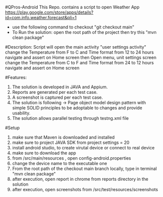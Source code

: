 #QPros-Android
This Repo. contains a script to open Weather App https://play.google.com/store/apps/details?id=com.info.weather.forecast&pli=1 

* use the following command to checkout "git checkout main"
* To Run the solution: open the root path of the project then try this "mvn clean package"

#Description:
Script will open the main activity "user settings activity"
change the Temperature from F to C and Time format from 12 to 24 hours
navigate and assert on Home screen
then Open menu, unit settings screen
change the Temperature from C to F and Time format from 24 to 12 hours
navigate and assert on Home screen

#Features:
1. The solution is developed in JAVA and Appium.
2. Reports are generated per each test case.
3. A screenshot is captured per each test case.
4. The solution is following -> Page object model design pattern with simple SOLID principles to be adoptable to changes and provide usability.
5. The solution allows parallel testing through testng.xml file

#Setup
1. make sure that Maven is downloaded and installed
2. make sure to project JAVA SDK from project settings = 20
3. install android studio, to create virutal device or connect to real device
4. make sure to download the app
5. from /src/main/resources , open config-android.properties
6. change the device name to the executable one
7. From the root path of the checkout main branch locally, type in terminal "mvn clean package"
8. after execution, open report in chrome from reports directory in the solution
9. after execution, open screenshots from /src/test/resources/screenshots
   
